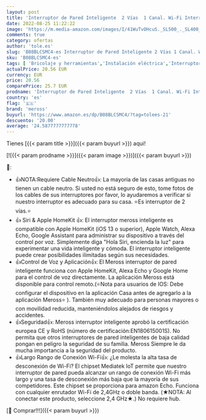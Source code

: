 ```yaml
---
layout: post
title: 'Interruptor de Pared Inteligente  2 Vías  1 Canal. Wi-Fi Interruptor. Compatible con Apple HomeKit Siri  Alexa Echo  Google Home y SmartThings. meross MSS550XHK. Se Requiere un Cable Neutral .'
date: 2022-08-25 11:22:22
image: 'https://m.media-amazon.com/images/I/41WuTvOHcuS._SL500_._SL400_.jpg'
comments: true
category: ofertas
author: 'tole.es'
slug: 'B08BLCSMC4-es Interruptor de Pared Inteligente 2 Vías 1 Canal. Wi-Fi...'
sku: 'B08BLCSMC4-es'
tags: [ 'Bricolaje y herramientas','Instalación eléctrica','Interruptores y reguladores de luz','apple','meross','🇪🇸', ]
actualPrice: 20.56 EUR
currency: EUR
price: 20.56
comparePrice: 25.7 EUR
prodname: 'Interruptor de Pared Inteligente  2 Vías  1 Canal. Wi-Fi Interruptor. Compatible con Apple HomeKit Siri  Alexa Echo  Google Home y SmartThings. meross MSS550XHK. Se Requiere un Cable Neutral .'
country: 'es'
flag: '🇪🇸'
brand: 'meross'
buyurl: 'https://www.amazon.es/dp/B08BLCSMC4/?tag=tolees-21'
descuento: '20.00'
average: '24.5877777777778'
---
```


Tienes [{{< param title >}}]({{< param buyurl >}}) aqui!

[![{{< param prodname >}}]({{< param image >}})]({{< param buyurl >}})

🔎:

- 👍NOTA:Requiere Cable Neutro👍: La mayoría de las casas antiguas no tienen un cable neutro. Si usted no está seguro de esto, tome fotos de los cables de sus interruptores por favor, lo ayudaremos a verificar si nuestro interruptor es adecuado para su casa. ⭐Es interruptor de 2 vías.⭐
- 👍 Siri & Apple HomeKit 👍: El interruptor meross inteligente es compatible con Apple HomeKit (iOS 13 o superior), Apple Watch, Alexa Echo, Google Assistant para administrar su dispositivo a través del control por voz. Simplemente diga "Hola Siri, encienda la luz" para experimentar una vida inteligente y cómoda. El interruptor inteligente puede crear posibilidades ilimitadas según sus necesidades.
- 👍Control de Voz y Aplicación👍: El Meross interruptor de pared inteligente funciona con Apple HomeKit, Alexa Echo y Google Home para el control de voz directamente. La aplicación Meross está disponible para control remoto.(⭐Nota para usuarios de IOS: Debe configurar el dispositivo en la aplicación Casa antes de agregarlo a la aplicación Meross⭐ ). También muy adecuado para personas mayores o con movilidad reducida, manteniéndolos alejados de riesgos y accidentes.
- 👍Seguridad👍: Meross interruptor inteligente aprobó la certificación europea CE y RoHS (número de certificación:EN180615001S). No permita que otros interruptores de pared inteligentes de baja calidad pongan en peligro la seguridad de su familia. Meross Siempre le da mucha importancia a la seguridad del producto.
- 👍Largo Rango de Conexión Wi-Fi👍: ¿Le molesta la alta tasa de desconexión de Wi-Fi? El chipset Mediatek IoT permite que nuestro interruptor de pared pueda alcanzar un rango de conexión Wi-Fi más largo y una tasa de desconexión más baja que la mayoría de sus competidores. Este chipset se proporciona para amazon Echo. Funciona con cualquier enrutador Wi-Fi de 2,4GHz o doble banda. (★NOTA: Al conectar este producto, seleccione 2,4 GHz★.) No requiere hub.

[🛒 Comprar!!!]({{< param buyurl >}})
